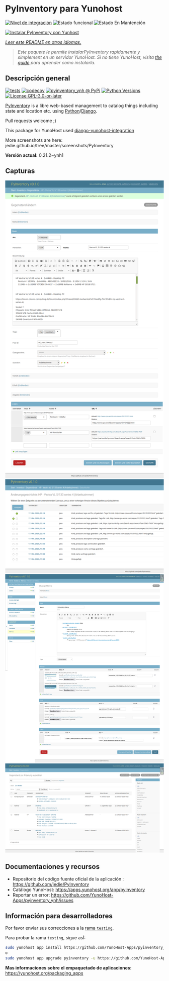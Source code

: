 <!--
Este archivo README esta generado automaticamente<https://github.com/YunoHost/apps/tree/master/tools/readme_generator>
No se debe editar a mano.
-->

# PyInventory para Yunohost

[![Nivel de integración](https://apps.yunohost.org/badge/integration/pyinventory)](https://ci-apps.yunohost.org/ci/apps/pyinventory/)
![Estado funcional](https://apps.yunohost.org/badge/state/pyinventory)
![Estado En Mantención](https://apps.yunohost.org/badge/maintained/pyinventory)

[![Instalar PyInventory con Yunhost](https://install-app.yunohost.org/install-with-yunohost.svg)](https://install-app.yunohost.org/?app=pyinventory)

*[Leer este README en otros idiomas.](./ALL_README.md)*

> *Este paquete le permite instalarPyInventory rapidamente y simplement en un servidor YunoHost.*
> *Si no tiene YunoHost, visita [the guide](https://yunohost.org/install) para aprender como instalarla.*

## Descripción general

[![tests](https://github.com/YunoHost-Apps/pyinventory_ynh/actions/workflows/tests.yml/badge.svg?branch=main)](https://github.com/YunoHost-Apps/pyinventory_ynh/actions/workflows/tests.yml)
[![codecov](https://codecov.io/github/jedie/pyinventory_ynh/branch/main/graph/badge.svg)](https://app.codecov.io/github/jedie/pyinventory_ynh)
[![pyinventory_ynh @ PyPi](https://img.shields.io/pypi/v/pyinventory_ynh?label=pyinventory_ynh%20%40%20PyPi)](https://pypi.org/project/pyinventory_ynh/)
[![Python Versions](https://img.shields.io/pypi/pyversions/pyinventory_ynh)](https://github.com/YunoHost-Apps/pyinventory_ynh/blob/main/pyproject.toml)
[![License GPL-3.0-or-later](https://img.shields.io/pypi/l/pyinventory_ynh)](https://github.com/YunoHost-Apps/pyinventory_ynh/blob/main/LICENSE)

[PyInventory](https://github.com/jedie/PyInventory) is a libre web-based management to catalog things including state and location etc. using [Python](https://www.python.org/)/[Django](https://www.djangoproject.com/).

Pull requests welcome ;)

This package for YunoHost used [django-yunohost-integration](https://github.com/YunoHost-Apps/django_yunohost_integration)

More screenshots are here: jedie.github.io/tree/master/screenshots/PyInventory


**Versión actual:** 0.21.2~ynh1

## Capturas

![Captura de PyInventory](./doc/screenshots/pyinventory_v010_screenshot_2.png)
![Captura de PyInventory](./doc/screenshots/pyinventory_v010_screenshot_3.png)
![Captura de PyInventory](./doc/screenshots/pyinventory_v0110_screenshot_memo_1.png)
![Captura de PyInventory](./doc/screenshots/pyinventory_v020_screenshot_1.png)

## Documentaciones y recursos

- Repositorio del código fuente oficial de la aplicación : <https://github.com/jedie/PyInventory>
- Catálogo YunoHost: <https://apps.yunohost.org/app/pyinventory>
- Reportar un error: <https://github.com/YunoHost-Apps/pyinventory_ynh/issues>

## Información para desarrolladores

Por favor enviar sus correcciones a la [rama `testing`](https://github.com/YunoHost-Apps/pyinventory_ynh/tree/testing).

Para probar la rama `testing`, sigue asÍ:

```bash
sudo yunohost app install https://github.com/YunoHost-Apps/pyinventory_ynh/tree/testing --debug
o
sudo yunohost app upgrade pyinventory -u https://github.com/YunoHost-Apps/pyinventory_ynh/tree/testing --debug
```

**Mas informaciones sobre el empaquetado de aplicaciones:** <https://yunohost.org/packaging_apps>
